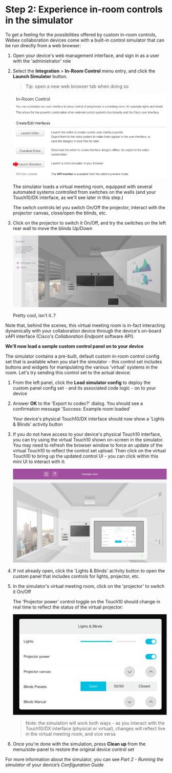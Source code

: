 # Step 2: Experience in-room controls in the simulator

To get a feeling for the possibilities offered by custom in-room controls, Webex collaboration devices come with a built-in control simulator that can be run directly from a web browser:

1. Open your device's web management interface, and sign in as a user with the 'administrator' role

2. Select the **Integration** > **In-Room Control** menu entry, and click the **Launch Simulator** button.

    >Tip: open a new web browser tab when doing so

    ![In-Room Controls page](assets/images/step2-controls-editor-page-simulator.png)

    The simulator loads a virtual meeting room, equipped with several automated systems controlled from switches on the walls (and your Touch10/DX interface, as we'll see later in this step.)

    The switch controls let you switch On/Off the projector, interact with the projector canvas, close/open the blinds, etc.

3. Click on the projector to switch it On/Off, and try the switches on the left rear wall to move the blinds Up/Down

    ![Simulator](assets/images/step2-simulator.png)

    Pretty cool, isn't it..?

Note that, behind the scenes, this virtual meeting room is in-fact interacting dynamically with your collaboration device through the device's on-board xAPI interface (Cisco's _Collaboration Endpoint_ software API).

**We’ll now load a sample custom control panel on to your device**

The simulator contains a pre-built, default custom in-room control config set that is available when you start the simulator - this control set includes buttons and widgets for manipulating the various 'virtual' systems in the room.  Let's try sending this control set to the actual device:

1. From the left panel, click the **Load simulator config** to deploy the custom panel config set  - and its associated code logic - on to your device

2. Answer **OK** to the 'Export to codec?' dialog. You should see a confirmation message 'Success: Example room loaded'

    Your device's physical Touch10/DX interface should now show a 'Lights & Blinds' activity button

3. If you do not have access to your device's physical Touch10 interface, you can try using the virtual Touch10 shown on-screen in the simulator.  You may need to refresh the browser window to force an update of the virtual Touch10 to reflect the control set upload.  Then click on the virtual Touch10 to bring up the updated control UI - you can click within this mini UI to interact with it:

    ![Virtual Touch10](assets/images/step2-virtual-touch10.png)

4. If not already open, click the 'Lights & Blinds' activity button to open the custom panel that includes controls for lights, projector, etc.

5. In the simulator's virtual meeting room, click on the 'projector' to switch it On/Off

    The 'Projector power' control toggle on the Touch10 should change in real time to reflect the status of the virtual projector:

    ![Simulator](assets/images/step2-simulator-lights-activity.png)

    >Note: the simulation will work both ways - as you interact with the Touch10/DX interface (physical or virtual), changes will reflect live in the virtual meeting room, and vice versa

6. Once you're done with the simulation, press **Clean up** from the menu/side-panel to restore the original device control set

For more information about the simulator, you can see _Part 2 - Running the simulator_ of your device’s _Configuration Guide_
